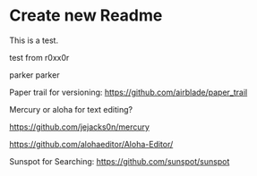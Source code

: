# Create new Readme

This is a test.

test from r0xx0r

parker parker

Paper trail for versioning:
https://github.com/airblade/paper_trail

Mercury or aloha for text editing?

https://github.com/jejacks0n/mercury

https://github.com/alohaeditor/Aloha-Editor/

Sunspot for Searching:
https://github.com/sunspot/sunspot
